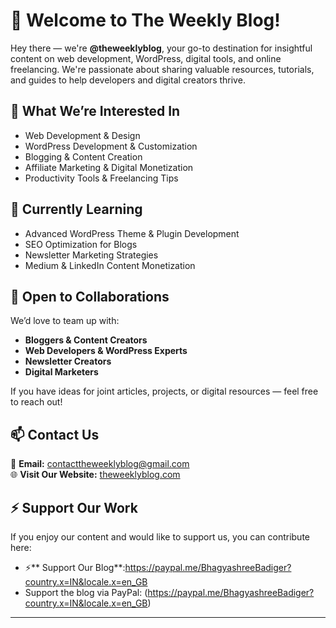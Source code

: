 # 👋 Welcome to The Weekly Blog!

Hey there — we're **@theweeklyblog**, your go-to destination for insightful content on web development, WordPress, digital tools, and online freelancing. We're passionate about sharing valuable resources, tutorials, and guides to help developers and digital creators thrive.

## 👀 What We’re Interested In
- Web Development & Design  
- WordPress Development & Customization  
- Blogging & Content Creation  
- Affiliate Marketing & Digital Monetization  
- Productivity Tools & Freelancing Tips  

## 🌱 Currently Learning
- Advanced WordPress Theme & Plugin Development  
- SEO Optimization for Blogs  
- Newsletter Marketing Strategies  
- Medium & LinkedIn Content Monetization  

## 💞️ Open to Collaborations
We’d love to team up with:
- **Bloggers & Content Creators**
- **Web Developers & WordPress Experts**
- **Newsletter Creators**
- **Digital Marketers**

If you have ideas for joint articles, projects, or digital resources — feel free to reach out!

## 📫 Contact Us
📧 **Email:** [contacttheweeklyblog@gmail.com](mailto:contacttheweeklyblog@gmail.com)  
🌐 **Visit Our Website:** [theweeklyblog.com](https://theweeklyblog.com)

## ⚡ Support Our Work
If you enjoy our content and would like to support us, you can contribute here:  
- ⚡** Support Our Blog**:https://paypal.me/BhagyashreeBadiger?country.x=IN&locale.x=en_GB
- Support the blog via PayPal: (https://paypal.me/BhagyashreeBadiger?country.x=IN&locale.x=en_GB)


---

<!---
DAISYYY26/DAISYYY26 is a ✨ special ✨ repository because its `README.md` appears on your GitHub profile.
--->
